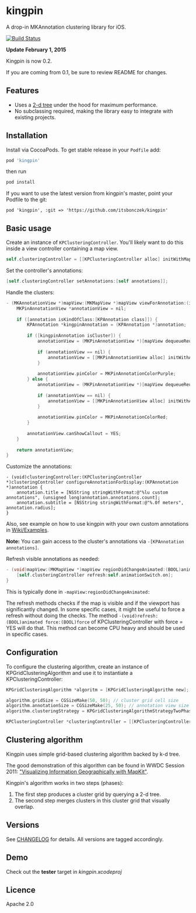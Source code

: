 # kingpin

A drop-in MKAnnotation clustering library for iOS.

[![Build Status](https://travis-ci.org/itsbonczek/kingpin.svg?branch=master)](https://travis-ci.org/itsbonczek/kingpin)

__Update February 1, 2015__

Kingpin is now 0.2. 

If you are coming from 0.1, be sure to review README for changes.

## Features

* Uses a [2-d tree](http://en.wikipedia.org/wiki/K-d_tree) under the hood for maximum performance.
* No subclassing required, making the library easy to integrate with existing projects.

## Installation

Install via CocoaPods. To get stable release in your `Podfile` add:

```ruby
pod 'kingpin'
```

then run 

```bash
pod install
```

If you want to use the latest version from kingpin's master, point your Podfile to the git:

```
pod 'kingpin', :git => 'https://github.com/itsbonczek/kingpin'
```

## Basic usage

Create an instance of `KPClusteringController`. You'll likely want to do this inside a view controller containing a map view.

```objective-c
self.clusteringController = [[KPClusteringController alloc] initWithMapView:self.mapView]
```

Set the controller's annotations:

```objective-c
[self.clusteringController setAnnotations:[self annotations]];
```

Handle the clusters:

```objective-c
- (MKAnnotationView *)mapView:(MKMapView *)mapView viewForAnnotation:(id<MKAnnotation>)annotation {
    MKPinAnnotationView *annotationView = nil;
    
    if ([annotation isKindOfClass:[KPAnnotation class]]) {
        KPAnnotation *kingpinAnnotation = (KPAnnotation *)annotation;
        
        if ([kingpinAnnotation isCluster]) {
            annotationView = (MKPinAnnotationView *)[mapView dequeueReusableAnnotationViewWithIdentifier:@"cluster"];
            
            if (annotationView == nil) {
                annotationView = [[MKPinAnnotationView alloc] initWithAnnotation:kingpinAnnotation reuseIdentifier:@"cluster"];
            }
            
            annotationView.pinColor = MKPinAnnotationColorPurple;
        } else {
            annotationView = (MKPinAnnotationView *)[mapView dequeueReusableAnnotationViewWithIdentifier:@"pin"];
            
            if (annotationView == nil) {
                annotationView = [[MKPinAnnotationView alloc] initWithAnnotation:[kingpinAnnotation.annotations anyObject] reuseIdentifier:@"pin"];
            }
            
            annotationView.pinColor = MKPinAnnotationColorRed;
        }
        
        annotationView.canShowCallout = YES;
    }
    
    return annotationView;
}
```

Customize the annotations:
```
- (void)clusteringController:(KPClusteringController *)clusteringController configureAnnotationForDisplay:(KPAnnotation *)annotation {
    annotation.title = [NSString stringWithFormat:@"%lu custom annotations", (unsigned long)annotation.annotations.count];
    annotation.subtitle = [NSString stringWithFormat:@"%.0f meters", annotation.radius];
}
```


Also, see example on how to use kingpin with your own custom annotations in [Wiki/Examples](https://github.com/itsbonczek/kingpin/wiki/Examples).

__Note:__ You can gain access to the cluster's annotations via `-[KPAnnotation annotations]`.

Refresh visible annotations as needed:

```objective-c
- (void)mapView:(MKMapView *)mapView regionDidChangeAnimated:(BOOL)animated {
    [self.clusteringController refresh:self.animationSwitch.on];
}
```

This is typically done in `-mapView:regionDidChangeAnimated:`

The refresh methods checks if the map is visible and if the viewport has significantly changed. In some specific cases, it might be useful to force a refresh without doing the checks. The method `-(void)refresh:(BOOL)animated force:(BOOL)force` of KPClusteringController with force = YES will do that. This method can become CPU heavy and should be used in specific cases.

## Configuration

To configure the clustering algorithm, create an instance of KPGridClusteringAlgorithm and use it to instantiate a KPClusteringController:

```objective-c
KPGridClusteringAlgorithm *algoritm = [KPGridClusteringAlgorithm new];

algorithm.gridSize = CGSizeMake(50, 50); // cluster grid cell size
algorithm.annotationSize = CGSizeMake(25, 50); // annotation view size
algorithm.clusteringStrategy = KPGridClusteringAlgorithmStrategyTwoPhase;

KPClusteringController *clusteringController = [[KPClusteringController alloc] initWithMapView:self.mapView clusteringAlgorithm:algorithm];
```

## Clustering algorithm

Kingpin uses simple grid-based clustering algorithm backed by k-d tree.

The good demonstration of this algorithm can be found in WWDC Session 2011: ["Visualizing Information Geographically with MapKit"](https://developer.apple.com/videos/wwdc/2011/).

Kingpin's algorithm works in two steps (phases): 

1. The first step produces a cluster grid by querying a 2-d tree.
2. The second step merges clusters in this cluster grid that visually overlap.

## Versions

See [CHANGELOG](https://github.com/itsbonczek/kingpin/blob/master/CHANGELOG.md) for details. All versions are tagged accordingly.

## Demo

Check out the **tester** target in *kingpin.xcodeproj*

## Licence

Apache 2.0

